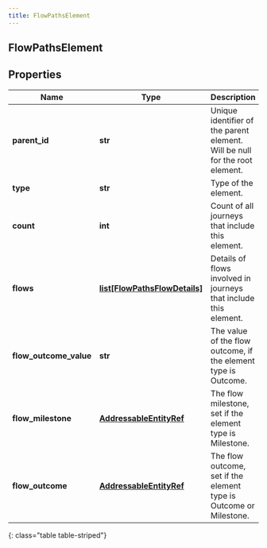 ```yaml
---
title: FlowPathsElement
---
```

## FlowPathsElement

## Properties

|Name | Type | Description | Notes|
|------------ | ------------- | ------------- | -------------|
| **parent_id** | **str** | Unique identifier of the parent element. Will be null for the root element. | [optional] |
| **type** | **str** | Type of the element. | |
| **count** | **int** | Count of all journeys that include this element. | |
| **flows** | [**list[FlowPathsFlowDetails]**](FlowPathsFlowDetails.html) | Details of flows involved in journeys that include this element. | |
| **flow_outcome_value** | **str** | The value of the flow outcome, if the element type is Outcome. | [optional] |
| **flow_milestone** | [**AddressableEntityRef**](AddressableEntityRef.html) | The flow milestone, set if the element type is Milestone. | [optional] |
| **flow_outcome** | [**AddressableEntityRef**](AddressableEntityRef.html) | The flow outcome, set if the element type is Outcome or Milestone. | [optional] |
{: class="table table-striped"}


